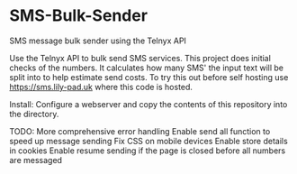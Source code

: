 # SMS-Bulk-Sender
SMS message bulk sender using the Telnyx API

Use the Telnyx API to bulk send SMS services. This project does initial checks of the numbers. It calculates how many SMS' the input text will be split into to help estimate send costs.
To try this out before self hosting use https://sms.lily-pad.uk where this code is hosted.

Install:
Configure a webserver and copy the contents of this repository into the directory.

TODO:
More comprehensive error handling
Enable send all function to speed up message sending
Fix CSS on mobile devices
Enable store details in cookies
Enable resume sending if the page is closed before all numbers are messaged
